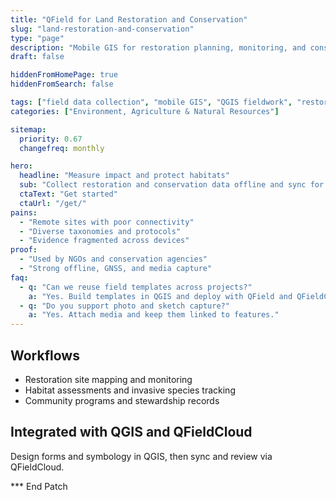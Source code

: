 ```yaml
---
title: "QField for Land Restoration and Conservation"
slug: "land-restoration-and-conservation"
type: "page"
description: "Mobile GIS for restoration planning, monitoring, and conservation field surveys."
draft: false

hiddenFromHomePage: true
hiddenFromSearch: false

tags: ["field data collection", "mobile GIS", "QGIS fieldwork", "restoration", "conservation", "habitat mapping"]
categories: ["Environment, Agriculture & Natural Resources"]

sitemap:
  priority: 0.67
  changefreq: monthly

hero:
  headline: "Measure impact and protect habitats"
  sub: "Collect restoration and conservation data offline and sync for collaborative analysis."
  ctaText: "Get started"
  ctaUrl: "/get/"
pains:
  - "Remote sites with poor connectivity"
  - "Diverse taxonomies and protocols"
  - "Evidence fragmented across devices"
proof:
  - "Used by NGOs and conservation agencies"
  - "Strong offline, GNSS, and media capture"
faq:
  - q: "Can we reuse field templates across projects?"
    a: "Yes. Build templates in QGIS and deploy with QField and QFieldCloud."
  - q: "Do you support photo and sketch capture?"
    a: "Yes. Attach media and keep them linked to features."
---
```


## Workflows
- Restoration site mapping and monitoring  
- Habitat assessments and invasive species tracking  
- Community programs and stewardship records

## Integrated with QGIS and QFieldCloud
Design forms and symbology in QGIS, then sync and review via QFieldCloud.

*** End Patch